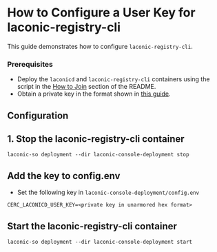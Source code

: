 # How to Configure a User Key for laconic-registry-cli

This guide demonstrates how to configure `laconic-registry-cli`.

### Prerequisites

* Deploy the `laconicd` and `laconic-registry-cli` containers using the script in the [How to Join](/devnet/README.md#how-to-join) section of the README.
* Obtain a private key in the format shown in [this guide](private-key.md).

## Configuration 

## 1. Stop the laconic-registry-cli container
```
laconic-so deployment --dir laconic-console-deployment stop
```
## Add the key to config.env
* Set the following key in `laconic-console-deployment/config.env`
```
CERC_LACONICD_USER_KEY=<private key in unarmored hex format>
```

## Start the laconic-registry-cli container
```
laconic-so deployment --dir laconic-console-deployment start
```